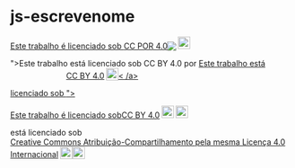 # js-escrevenome

<p xmlns:cc="http://creativecommons.org/ns#" xmlns:dct="http://purl.org/dc/terms/"><a property="dct:title" rel="cc :attributionURL" href="http://Este trabalho é licenciado sob CC BY 4.0 <p xmlns:cc="http://creativecommons.org/ns#" >Este trabalho é licenciado sob <a href="https:/ /creativecommons.org/licenses/by/4.0/?ref=chooser-v1" target="_blank" rel="license noopener noreferrer" style="display:inline-block;">CC POR 4.0<img style="height :22px!importante;margem-esquerda:3px;vertical-align:text-bottom ;" src="https://mirrors.creativecommons.org/presskit/icons/cc.svg?ref=chooser-v1" alt=" "><img style="height:22px!important;margin-left:3px;vertical -align:texto inferior;" src="https://mirrors.creativecommons.org/presskit/icons/by.svg?ref= Chooser-v1" alt=""></a></p> ">Este trabalho está licenciado sob CC BY 4.0 </a> por <a rel="cc:attributionURL dct:creator" property="cc:attributionName " href="http://<p xmlns:cc="http://creativecommons.org/ns#" >Este trabalho está licenciado sob <a href="https://creativecommons.org/licenses/by/4.0 /?ref=chooser-v1" target="_blank" rel="license noopener noreferrer" style="display:inline-block;">CC BY 4.0<img style="height:22px!important;margin-left:3px ;vertical-align:text-bottom ;" src="https://mirrors.creativecommons.org/presskit/icons/cc.svg?ref=chooser-v1" alt=""><img style="height:22px !importante;margem-esquerda:3px;vertical -align:texto inferior;" src="https://mirrors.creativecommons.org/presskit/icons/by.svg?ref=chooser-v1" alt="">< /a></p>"><p xmlns:cc="http://creativecommons.org/ns#" >Este trabalho é licenciado sob <a href="https://creativecommons.org/licenses/by/ 4.0/?ref=chooser-v1" target="_blank" rel="license noopener noreferrer" style="display:inline-block;">CC BY 4.0<img style="height:22px!important;margin-left: 3px;alinhamento vertical:fundo do texto ;" src="https://mirrors.creativecommons.org/presskit/icons/cc.svg?ref=chooser-v1" alt=""><img style="height:22px!important;margin-left:3px;vertical -align:texto inferior;" src="https://mirrors.creativecommons.org/presskit/icons/by.svg?ref=chooser-v1" alt=""></a></p></a> está licenciado sob <a href ="https://creativecommons.org/licenses/by-sa/4.0/?ref=chooser-v1" target="_blank" rel="license noopener noreferrer" style="display:inline-block;">Creative Commons Atribuição-Compartilhamento pela mesma Licença 4.0 Internacional<img style="height:22px!important;margin-left:3px;vertical-align:text-bottom;" src="https://mirrors.creativecommons.org/presskit/icons/cc.svg?ref=chooser-v1" alt=""><img style="height:22px!important;margin- left:3px;vertical-align:text-bottom;" src="https://mirrors.creativecommons.org/presskit/icons/by.svg?ref=chooser-v1" alt=""><img style=" altura:22px!importante;margem-esquerda:3px;vertical-align:text-bottom;" src="https://mirrors.creativecommons.org/presskit/icons/sa.svg?ref=chooser-v1" alt= ""></a></p>
